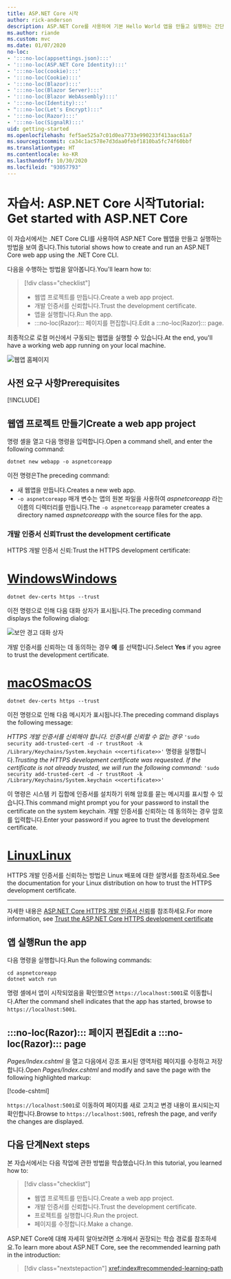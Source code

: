 ```yaml
---
title: ASP.NET Core 시작
author: rick-anderson
description: ASP.NET Core를 사용하여 기본 Hello World 앱을 만들고 실행하는 간단한 자습서입니다.
ms.author: riande
ms.custom: mvc
ms.date: 01/07/2020
no-loc:
- ':::no-loc(appsettings.json):::'
- ':::no-loc(ASP.NET Core Identity):::'
- ':::no-loc(cookie):::'
- ':::no-loc(Cookie):::'
- ':::no-loc(Blazor):::'
- ':::no-loc(Blazor Server):::'
- ':::no-loc(Blazor WebAssembly):::'
- ':::no-loc(Identity):::'
- ":::no-loc(Let's Encrypt):::"
- ':::no-loc(Razor):::'
- ':::no-loc(SignalR):::'
uid: getting-started
ms.openlocfilehash: fef5ae525a7c01d0ea7733e990233f413aac61a7
ms.sourcegitcommit: ca34c1ac578e7d3daa0febf1810ba5fc74f60bbf
ms.translationtype: HT
ms.contentlocale: ko-KR
ms.lasthandoff: 10/30/2020
ms.locfileid: "93057793"
---
```

# <a name="tutorial-get-started-with-aspnet-core"></a><span data-ttu-id="89b2c-103">자습서: ASP.NET Core 시작</span><span class="sxs-lookup"><span data-stu-id="89b2c-103">Tutorial: Get started with ASP.NET Core</span></span>

<span data-ttu-id="89b2c-104">이 자습서에서는 .NET Core CLI를 사용하여 ASP.NET Core 웹앱을 만들고 실행하는 방법을 보여 줍니다.</span><span class="sxs-lookup"><span data-stu-id="89b2c-104">This tutorial shows how to create and run an ASP.NET Core web app using the .NET Core CLI.</span></span>

<span data-ttu-id="89b2c-105">다음을 수행하는 방법을 알아봅니다.</span><span class="sxs-lookup"><span data-stu-id="89b2c-105">You'll learn how to:</span></span>

> [!div class="checklist"]
> * <span data-ttu-id="89b2c-106">웹앱 프로젝트를 만듭니다.</span><span class="sxs-lookup"><span data-stu-id="89b2c-106">Create a web app project.</span></span>
> * <span data-ttu-id="89b2c-107">개발 인증서를 신뢰합니다.</span><span class="sxs-lookup"><span data-stu-id="89b2c-107">Trust the development certificate.</span></span>
> * <span data-ttu-id="89b2c-108">앱을 실행합니다.</span><span class="sxs-lookup"><span data-stu-id="89b2c-108">Run the app.</span></span>
> * <span data-ttu-id="89b2c-109">:::no-loc(Razor)::: 페이지를 편집합니다.</span><span class="sxs-lookup"><span data-stu-id="89b2c-109">Edit a :::no-loc(Razor)::: page.</span></span>

<span data-ttu-id="89b2c-110">최종적으로 로컬 머신에서 구동되는 웹앱을 실행할 수 있습니다.</span><span class="sxs-lookup"><span data-stu-id="89b2c-110">At the end, you'll have a working web app running on your local machine.</span></span>

![웹앱 홈페이지](_static/home-page.png)

## <a name="prerequisites"></a><span data-ttu-id="89b2c-112">사전 요구 사항</span><span class="sxs-lookup"><span data-stu-id="89b2c-112">Prerequisites</span></span>

[!INCLUDE[](~/includes/3.1-SDK.md)]

## <a name="create-a-web-app-project"></a><span data-ttu-id="89b2c-113">웹앱 프로젝트 만들기</span><span class="sxs-lookup"><span data-stu-id="89b2c-113">Create a web app project</span></span>

<span data-ttu-id="89b2c-114">명령 셸을 열고 다음 명령을 입력합니다.</span><span class="sxs-lookup"><span data-stu-id="89b2c-114">Open a command shell, and enter the following command:</span></span>

```dotnetcli
dotnet new webapp -o aspnetcoreapp
```

<span data-ttu-id="89b2c-115">이전 명령은</span><span class="sxs-lookup"><span data-stu-id="89b2c-115">The preceding command:</span></span>

* <span data-ttu-id="89b2c-116">새 웹앱을 만듭니다.</span><span class="sxs-lookup"><span data-stu-id="89b2c-116">Creates a new web app.</span></span>  
* <span data-ttu-id="89b2c-117">`-o aspnetcoreapp` 매개 변수는 앱의 원본 파일을 사용하여 *aspnetcoreapp* 라는 이름의 디렉터리를 만듭니다.</span><span class="sxs-lookup"><span data-stu-id="89b2c-117">The `-o aspnetcoreapp` parameter creates a directory named *aspnetcoreapp* with the source files for the app.</span></span>

### <a name="trust-the-development-certificate"></a><span data-ttu-id="89b2c-118">개발 인증서 신뢰</span><span class="sxs-lookup"><span data-stu-id="89b2c-118">Trust the development certificate</span></span>

<span data-ttu-id="89b2c-119">HTTPS 개발 인증서 신뢰:</span><span class="sxs-lookup"><span data-stu-id="89b2c-119">Trust the HTTPS development certificate:</span></span>

# <a name="windows"></a>[<span data-ttu-id="89b2c-120">Windows</span><span class="sxs-lookup"><span data-stu-id="89b2c-120">Windows</span></span>](#tab/windows)

```dotnetcli
dotnet dev-certs https --trust
```

<span data-ttu-id="89b2c-121">이전 명령으로 인해 다음 대화 상자가 표시됩니다.</span><span class="sxs-lookup"><span data-stu-id="89b2c-121">The preceding command displays the following dialog:</span></span>

![보안 경고 대화 상자](~/getting-started/_static/cert.png)

<span data-ttu-id="89b2c-123">개발 인증서를 신뢰하는 데 동의하는 경우 **예** 를 선택합니다.</span><span class="sxs-lookup"><span data-stu-id="89b2c-123">Select **Yes** if you agree to trust the development certificate.</span></span>

# <a name="macos"></a>[<span data-ttu-id="89b2c-124">macOS</span><span class="sxs-lookup"><span data-stu-id="89b2c-124">macOS</span></span>](#tab/macos)

```dotnetcli
dotnet dev-certs https --trust
```

<span data-ttu-id="89b2c-125">이전 명령으로 인해 다음 메시지가 표시됩니다.</span><span class="sxs-lookup"><span data-stu-id="89b2c-125">The preceding command displays the following message:</span></span>

<span data-ttu-id="89b2c-126">*HTTPS 개발 인증서를 신뢰해야 합니다. 인증서를 신뢰할 수 없는 경우*  `'sudo security add-trusted-cert -d -r trustRoot -k /Library/Keychains/System.keychain <<certificate>>'` 명령을 실행합니다.</span><span class="sxs-lookup"><span data-stu-id="89b2c-126">*Trusting the HTTPS development certificate was requested. If the certificate is not already trusted, we will run the following command:* `'sudo security add-trusted-cert -d -r trustRoot -k /Library/Keychains/System.keychain <<certificate>>'`</span></span>

<span data-ttu-id="89b2c-127">이 명령은 시스템 키 집합에 인증서를 설치하기 위해 암호를 묻는 메시지를 표시할 수 있습니다.</span><span class="sxs-lookup"><span data-stu-id="89b2c-127">This command might prompt you for your password to install the certificate on the system keychain.</span></span> <span data-ttu-id="89b2c-128">개발 인증서를 신뢰하는 데 동의하는 경우 암호를 입력합니다.</span><span class="sxs-lookup"><span data-stu-id="89b2c-128">Enter your password if you agree to trust the development certificate.</span></span>

# <a name="linux"></a>[<span data-ttu-id="89b2c-129">Linux</span><span class="sxs-lookup"><span data-stu-id="89b2c-129">Linux</span></span>](#tab/linux)

<span data-ttu-id="89b2c-130">HTTPS 개발 인증서를 신뢰하는 방법은 Linux 배포에 대한 설명서를 참조하세요.</span><span class="sxs-lookup"><span data-stu-id="89b2c-130">See the documentation for your Linux distribution on how to trust the HTTPS development certificate.</span></span>

---

<span data-ttu-id="89b2c-131">자세한 내용은 [ASP.NET Core HTTPS 개발 인증서 신뢰](xref:security/enforcing-ssl#trust-the-aspnet-core-https-development-certificate-on-windows-and-macos)를 참조하세요.</span><span class="sxs-lookup"><span data-stu-id="89b2c-131">For more information, see [Trust the ASP.NET Core HTTPS development certificate](xref:security/enforcing-ssl#trust-the-aspnet-core-https-development-certificate-on-windows-and-macos)</span></span>

## <a name="run-the-app"></a><span data-ttu-id="89b2c-132">앱 실행</span><span class="sxs-lookup"><span data-stu-id="89b2c-132">Run the app</span></span>

<span data-ttu-id="89b2c-133">다음 명령을 실행합니다.</span><span class="sxs-lookup"><span data-stu-id="89b2c-133">Run the following commands:</span></span>

```dotnetcli
cd aspnetcoreapp
dotnet watch run
```

<span data-ttu-id="89b2c-134">명령 셸에서 앱이 시작되었음을 확인했으면 `https://localhost:5001`로 이동합니다.</span><span class="sxs-lookup"><span data-stu-id="89b2c-134">After the command shell indicates that the app has started, browse to `https://localhost:5001`.</span></span>

## <a name="edit-a-no-locrazor-page"></a><span data-ttu-id="89b2c-135">:::no-loc(Razor)::: 페이지 편집</span><span class="sxs-lookup"><span data-stu-id="89b2c-135">Edit a :::no-loc(Razor)::: page</span></span>

<span data-ttu-id="89b2c-136">*Pages/Index.cshtml* 을 열고 다음에서 강조 표시된 영역처럼 페이지를 수정하고 저장합니다.</span><span class="sxs-lookup"><span data-stu-id="89b2c-136">Open *Pages/Index.cshtml* and modify and save the page with the following highlighted markup:</span></span>

[!code-cshtml[](sample/index.cshtml?highlight=9)]

<span data-ttu-id="89b2c-137">`https://localhost:5001`로 이동하여 페이지를 새로 고치고 변경 내용이 표시되는지 확인합니다.</span><span class="sxs-lookup"><span data-stu-id="89b2c-137">Browse to `https://localhost:5001`, refresh the page, and verify the changes are displayed.</span></span>

## <a name="next-steps"></a><span data-ttu-id="89b2c-138">다음 단계</span><span class="sxs-lookup"><span data-stu-id="89b2c-138">Next steps</span></span>

<span data-ttu-id="89b2c-139">본 자습서에서는 다음 작업에 관한 방법을 학습했습니다.</span><span class="sxs-lookup"><span data-stu-id="89b2c-139">In this tutorial, you learned how to:</span></span>

> [!div class="checklist"]
> * <span data-ttu-id="89b2c-140">웹앱 프로젝트를 만듭니다.</span><span class="sxs-lookup"><span data-stu-id="89b2c-140">Create a web app project.</span></span>
> * <span data-ttu-id="89b2c-141">개발 인증서를 신뢰합니다.</span><span class="sxs-lookup"><span data-stu-id="89b2c-141">Trust the development certificate.</span></span>
> * <span data-ttu-id="89b2c-142">프로젝트를 실행합니다.</span><span class="sxs-lookup"><span data-stu-id="89b2c-142">Run the project.</span></span>
> * <span data-ttu-id="89b2c-143">페이지를 수정합니다.</span><span class="sxs-lookup"><span data-stu-id="89b2c-143">Make a change.</span></span>

<span data-ttu-id="89b2c-144">ASP.NET Core에 대해 자세히 알아보려면 소개에서 권장되는 학습 경로를 참조하세요.</span><span class="sxs-lookup"><span data-stu-id="89b2c-144">To learn more about ASP.NET Core, see the recommended learning path in the introduction:</span></span>

> [!div class="nextstepaction"]
> <xref:index#recommended-learning-path>
